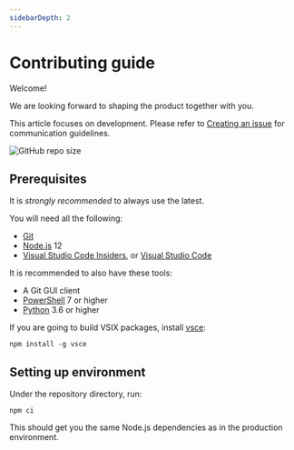 ```yaml
---
sidebarDepth: 2
---
```


# Contributing guide

Welcome!

We are looking forward to shaping the product together with you.

This article focuses on development. Please refer to [Creating an issue](./issue.md) for communication guidelines.

![GitHub repo size](https://img.shields.io/github/repo-size/yzhang-gh/vscode-markdown)

## Prerequisites

It is *strongly recommended* to always use the latest.

You will need all the following:

* [Git](https://git-scm.com/)
* [Node.js](https://nodejs.org/) 12
* [Visual Studio Code Insiders](https://code.visualstudio.com/insiders/), or [Visual Studio Code](https://code.visualstudio.com/)

It is recommended to also have these tools:

* A Git GUI client
* [PowerShell](https://docs.microsoft.com/powershell/scripting/install/installing-powershell) 7 or higher
* [Python](https://www.python.org/downloads/) 3.6 or higher

If you are going to build VSIX packages, install [vsce](https://www.npmjs.com/package/vsce):

```shell
npm install -g vsce
```

## Setting up environment

Under the repository directory, run:

```shell
npm ci
```

This should get you the same Node.js dependencies as in the production environment.
